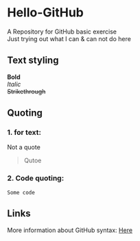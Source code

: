 # Hello-GitHub
A Repository for GitHub basic exercise  
Just trying out what I can & can not do here
## Text styling  
**Bold**  
_Italic_  
~~Strikethrough~~  
## Quoting  
### 1. for text:  
Not a quote
> Qutoe
### 2. Code quoting:  
```
Some code
```
## Links  
More information about GitHub syntax: [Here](https://docs.github.com/en/get-started/writing-on-github/getting-started-with-writing-and-formatting-on-github/basic-writing-and-formatting-syntax)
